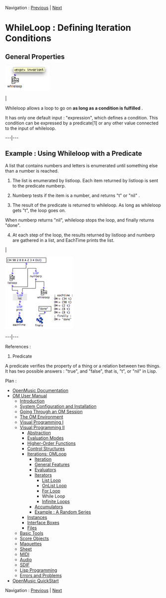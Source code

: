
Navigation : [Previous](ForLoop "page précédente\(For Loop\)") |
[Next](InfiniteLoops "Next\(Infinite Loops\)")

# WhileLoop : Defining Iteration Conditions

## General Properties

![](../res/whilarg.png)

|

Whileloop allows a loop to go on **as long as a condition is fulfilled** .

It has only one default input : "expression", which defines a condition. This
condition can be expressed by a predicate[1] or any other value connected to
the input of whileloop.  
  
---|---  
  
## Example : Using Whileloop with a Predicate

A list that contains numbers and letters is enumerated until something else
than a number is reached.

  1. The list is enumerated by listloop. Each item returned by listloop is sent to the predicate numberp.

  2. Numberp tests if the item is a number, and returns "t" or "nil" .

  3. The result of the predicate is returned to whileloop. As long as whileloop gets "t", the loop goes on.

When numberp returns "nil", whileloop stops the loop, and finally returns
"done".

  4. At each step of the loop, the results returned by listloop and numberp are gathered in a list, and EachTime prints the list. 

|

![](../res/whilebehaioura.png)  
  
---|---  
  
References :

  1. Predicate

A predicate verifies the property of a thing or a relation between two things.
It has two possible answers : "true", and "false", that is, "t", or "nil" in
Lisp.

Plan :

  * [OpenMusic Documentation](OM-Documentation)
  * [OM User Manual](OM-User-Manual)
    * [Introduction](00-Sommaire)
    * [System Configuration and Installation](Installation)
    * [Going Through an OM Session](Goingthrough)
    * [The OM Environment](Environment)
    * [Visual Programming I](BasicVisualProgramming)
    * [Visual Programming II](AdvancedVisualProgramming)
      * [Abstraction](Abstraction)
      * [Evaluation Modes](EvalModes)
      * [Higher-Order Functions](HighOrder)
      * [Control Structures](Control)
      * [Iterations: OMLoop](OMLoop)
        * [Iteration](LoopIntro)
        * [General Features](LoopGeneral)
        * [Evaluators](LoopEvaluators)
        * [Iterators](LoopIterators)
          * [List Loop](ListLoop)
          * [OnList Loop](OnListLoop)
          * [For Loop](ForLoop)
          * While Loop
          * [Infinite Loops](InfiniteLoops)
        * [Accumulators](LoopAccumulators)
        * [Example : A Random Series](LoopExample)
      * [Instances](Instances)
      * [Interface Boxes](InterfaceBoxes)
      * [Files](Files)
    * [Basic Tools](BasicObjects)
    * [Score Objects](ScoreObjects)
    * [Maquettes](Maquettes)
    * [Sheet](Sheet)
    * [MIDI](MIDI)
    * [Audio](Audio)
    * [SDIF](SDIF)
    * [Lisp Programming](Lisp)
    * [Errors and Problems](errors)
  * [OpenMusic QuickStart](QuickStart-Chapters)

Navigation : [Previous](ForLoop "page précédente\(For Loop\)") |
[Next](InfiniteLoops "Next\(Infinite Loops\)")


